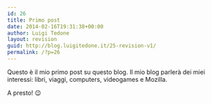```yaml
---
id: 26
title: Primo post
date: 2014-02-16T19:31:38+00:00
author: Luigi Tedone
layout: revision
guid: http://blog.luigitedone.it/25-revision-v1/
permalink: /?p=26
---
```

Questo è il mio primo post su questo blog. Il mio blog parlerà dei miei interessi: libri, viaggi, computers, videogames e Mozilla.

A presto! 😉